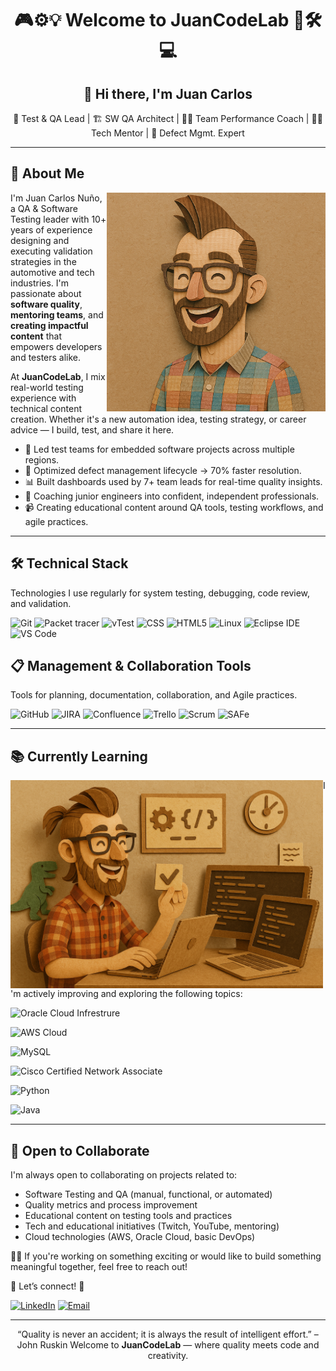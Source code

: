 <h1 align="center">  🎮⚙️💡 Welcome to  JuanCodeLab 🚀🛠️💻 </h1>
<h2 align="center"> 👋 Hi there, I'm Juan Carlos</h2>


<p align="center">
  🧠 Test & QA Lead | 🏗️ SW QA Architect | 🧑‍🏫 Team Performance Coach | 👨‍💻 Tech Mentor | 🐞 Defect Mgmt. Expert 
</p>

---
## 🧪 About Me
<img align="right" src="https://github.com/JuanCodeLab/JuanCodeLab/blob/main/Hipster%20Tech%20Avatar.png" alt="JuanCodeLab profile" width="350"/>

I'm Juan Carlos Nuño, a QA & Software Testing leader with 10+ years of experience designing and executing validation strategies in the automotive and tech industries. I'm passionate about **software quality**, **mentoring teams**, and **creating impactful content** that empowers developers and testers alike.

At **JuanCodeLab**, I mix real-world testing experience with technical content creation. Whether it's a new automation idea, testing strategy, or career advice — I build, test, and share it here.

- 🧭 Led test teams for embedded software projects across multiple regions.  
- 🔧 Optimized defect management lifecycle → 70% faster resolution.  
- 📊 Built dashboards used by 7+ team leads for real-time quality insights.  
- 🌱 Coaching junior engineers into confident, independent professionals.  
- 📹 Creating educational content around QA tools, testing workflows, and agile practices.

---
## 🛠️ Technical Stack

Technologies I use regularly for system testing, debugging, code review, and validation.
<!--  Segunda línea -->
![Git](https://img.shields.io/badge/Git-F05032?style=for-the-badge&logo=git&logoColor=white)
![Packet tracer](https://img.shields.io/badge/Packet_tracer-1BA0D7?style=for-the-badge&logo=cisco&logoColor=white)
![vTest](https://img.shields.io/badge/vTest-red?style=for-the-badge&logo=accenture&logoColor=white)
![CSS](https://img.shields.io/badge/CSS-663399?style=for-the-badge&logo=css&logoColor=white)
![HTML5](https://img.shields.io/badge/HTML5-E34F26?style=for-the-badge&logo=html5&logoColor=white)
![Linux](https://img.shields.io/badge/Linux-FCC624?style=for-the-badge&logo=linux&logoColor=black)
![Eclipse IDE](https://img.shields.io/badge/Eclipse_IDE-2C2255?style=for-the-badge&logo=eclipseide&logoColor=white)
![VS Code](https://img.shields.io/badge/VS_Code-007ACC?style=for-the-badge&logo=sentry&logoColor=white)



## 📋 Management & Collaboration Tools

Tools for planning, documentation, collaboration, and Agile practices.
<!-- Primera línea -->
![GitHub](https://img.shields.io/badge/GitHub-181717?style=for-the-badge&logo=github&logoColor=white)
![JIRA](https://img.shields.io/badge/JIRA-0052CC?style=for-the-badge&logo=jira&logoColor=white)
![Confluence](https://img.shields.io/badge/Confluence-172B4D?style=for-the-badge&logo=confluence&logoColor=white)
![Trello](https://img.shields.io/badge/Trello-0052CC?style=for-the-badge&logo=trello&logoColor=white)
![Scrum](https://img.shields.io/badge/Scrum-6DB33F?style=for-the-badge&logo=scrumalliance&logoColor=white)
![SAFe](https://img.shields.io/badge/SAFe-002855?style=for-the-badge&logo=exoscale&logoColor=white)

---

## 📚 Currently Learning

<img align="left" src="https://github.com/JuanCodeLab/JuanCodeLab/blob/main/AvatarDev.png" alt="JuanCodeLearning" width="500"/>

I'm actively improving and exploring the following topics:

![Oracle Cloud Infrestrure](https://img.shields.io/badge/Oracle_Cloud_Infrestrure-F80000?style=for-the-badge&logo=icloud&logoColor=white)

![AWS Cloud](https://img.shields.io/badge/AWS_Cloud-232F3E?style=for-the-badge&logo=icloud&logoColor=white)

![MySQL](https://img.shields.io/badge/MySQL-4479A1?style=for-the-badge&logo=mysql&logoColor=white)

![Cisco Certified Network Associate](https://img.shields.io/badge/Cisco_Certified_Network_Associate-1BA0D7?style=for-the-badge&logo=cisco&logoColor=white)

![Python](https://img.shields.io/badge/Python-3776AB?style=for-the-badge&logo=python&logoColor=white)

![Java](https://img.shields.io/badge/Java-007396?style=for-the-badge&logo=coffeescript&logoColor=white)

---

## 🤝 Open to Collaborate

I'm always open to collaborating on projects related to:

- Software Testing and QA (manual, functional, or automated)
- Quality metrics and process improvement
- Educational content on testing tools and practices
- Tech and educational initiatives (Twitch, YouTube, mentoring)
- Cloud technologies (AWS, Oracle Cloud, basic DevOps)

👨‍💻 If you're working on something exciting or would like to build something meaningful together, feel free to reach out!

💬 Let’s connect! 🧩

[![LinkedIn](https://img.shields.io/badge/LinkedIn-0A66C2?style=for-the-badge&logo=indeed&logoColor=white)](https://www.linkedin.com/in/juancarlosnuno)
[![Email](https://img.shields.io/badge/EMail-0078D4?style=for-the-badge&logo=imessage&logoColor=white)](mailto:Juan.Carlos.Nuno@outlook.com)

---
<p align="center">
“Quality is never an accident; it is always the result of intelligent effort.” – John Ruskin
Welcome to <strong>JuanCodeLab</strong> — where quality meets code and creativity.
</p>
